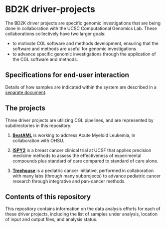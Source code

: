 # BD2K driver-projects

The BD2K driver projects are specific genomic investigations that are being done in collaboration with the UCSC Computational 
Genomics Lab.  These collaborations collectively have two larger goals:
* to motivate CGL software and methods development, ensuring that the software and methods are useful for genomic investigations
* to advance specific genomic investigations through the application of the CGL software and methods.

## Specifications for end-user interaction

Details of how samples are indicated within the system are described in a [separate document](https://docs.google.com/document/d/1D6a8AxTaCTHrcNIu4t9tRpPNRyMsbr1DnoBy5TJudy4/edit?usp=sharing).


## The projects

Three driver projects are utilizing CGL pipelines, and are represented by subdirectories in this repository:

1. **[BeatAML](BeatAML/README.md)** is working to address Acute Myeloid Leukemia, in collaboration with OHSU.

2. **[ISPY2](ISPY2/README.md)** is a breast cancer clinical trial at UCSF that applies precision medicine methods to assess the effectiveness of experimental compounds plus standard of care compared to standard of care alone.

3. **[Treehouse](Treehouse/README.md)** is a pediatric cancer initiative, performed in collaboration with many labs (through many subprojects) to advance pediatric cancer research through integrative and pan-cancer methods.
 
## Contents of this repository

This repository contains information on the data analysis efforts for each of these driver projects, including the list of samples under analysis, location of input and output files, and analysis status.
